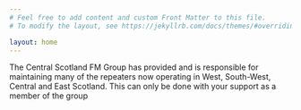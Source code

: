 ```yaml
---
# Feel free to add content and custom Front Matter to this file.
# To modify the layout, see https://jekyllrb.com/docs/themes/#overriding-theme-defaults

layout: home
---
```

The Central Scotland FM Group has provided and is responsible for maintaining many of the repeaters now operating in West, South-West, Central and East Scotland.
This can only be done with your support as a member of the group
